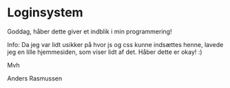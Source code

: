 # Loginsystem #

Goddag,
håber dette giver et indblik i min programmering!

Info:
Da jeg var lidt usikker på hvor js og css kunne indsættes henne, lavede jeg en lille
hjemmesiden, som viser lidt af det. Håber dette er okay! :)

Mvh

Anders Rasmussen
